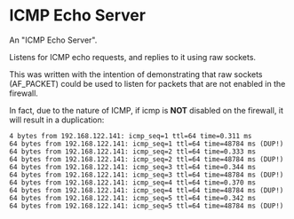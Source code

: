 # ICMP Echo Server

An "ICMP Echo Server". 

Listens for ICMP echo requests, and replies to it using raw sockets.

This was written with the intention of demonstrating that raw sockets (AF_PACKET) could be used to listen for packets that are not enabled in the firewall.

In fact, due to the nature of ICMP, if icmp is **NOT** disabled on the firewall, it will result in a duplication:

```console
4 bytes from 192.168.122.141: icmp_seq=1 ttl=64 time=0.311 ms
64 bytes from 192.168.122.141: icmp_seq=1 ttl=64 time=48784 ms (DUP!)
64 bytes from 192.168.122.141: icmp_seq=2 ttl=64 time=0.333 ms
64 bytes from 192.168.122.141: icmp_seq=2 ttl=64 time=48784 ms (DUP!)
64 bytes from 192.168.122.141: icmp_seq=3 ttl=64 time=0.344 ms
64 bytes from 192.168.122.141: icmp_seq=3 ttl=64 time=48784 ms (DUP!)
64 bytes from 192.168.122.141: icmp_seq=4 ttl=64 time=0.370 ms
64 bytes from 192.168.122.141: icmp_seq=4 ttl=64 time=48784 ms (DUP!)
64 bytes from 192.168.122.141: icmp_seq=5 ttl=64 time=0.342 ms
64 bytes from 192.168.122.141: icmp_seq=5 ttl=64 time=48784 ms (DUP!)
```
